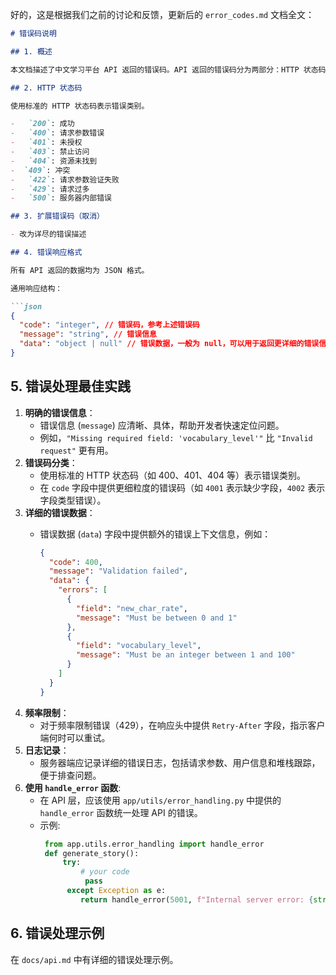 好的，这是根据我们之前的讨论和反馈，更新后的 `error_codes.md` 文档全文：

```markdown
# 错误码说明

## 1. 概述

本文档描述了中文学习平台 API 返回的错误码。API 返回的错误码分为两部分：HTTP 状态码和扩展错误码。

## 2. HTTP 状态码

使用标准的 HTTP 状态码表示错误类别。

-   `200`: 成功
-   `400`: 请求参数错误
-   `401`: 未授权
-   `403`: 禁止访问
-   `404`: 资源未找到
-  `409`: 冲突
-   `422`: 请求参数验证失败
-   `429`: 请求过多
-   `500`: 服务器内部错误

## 3. 扩展错误码（取消）

- 改为详尽的错误描述

## 4. 错误响应格式

所有 API 返回的数据均为 JSON 格式。

通用响应结构：

```json
{
  "code": "integer", // 错误码，参考上述错误码
  "message": "string", // 错误信息
  "data": "object | null" // 错误数据，一般为 null，可以用于返回更详细的错误信息
}
```

## 5. 错误处理最佳实践

1.  **明确的错误信息**：
    -   错误信息 (`message`) 应清晰、具体，帮助开发者快速定位问题。
    -   例如，`"Missing required field: 'vocabulary_level'"` 比 `"Invalid request"` 更有用。
2.  **错误码分类**：
    -   使用标准的 HTTP 状态码（如 400、401、404 等）表示错误类别。
    -   在 `code` 字段中提供更细粒度的错误码（如 `4001` 表示缺少字段，`4002` 表示字段类型错误）。
3.  **详细的错误数据**：
    -   错误数据 (`data`) 字段中提供额外的错误上下文信息，例如：

        ```json
        {
          "code": 400,
          "message": "Validation failed",
          "data": {
            "errors": [
              {
                "field": "new_char_rate",
                "message": "Must be between 0 and 1"
              },
              {
                "field": "vocabulary_level",
                "message": "Must be an integer between 1 and 100"
              }
            ]
          }
        }
        ```
4.  **频率限制**：
    -   对于频率限制错误（429），在响应头中提供 `Retry-After` 字段，指示客户端何时可以重试。
5.  **日志记录**：
    -   服务器端应记录详细的错误日志，包括请求参数、用户信息和堆栈跟踪，便于排查问题。
6. **使用 `handle_error` 函数**:
    * 在 API 层，应该使用 `app/utils/error_handling.py` 中提供的 `handle_error` 函数统一处理 API 的错误。
    * 示例:
       ```python
        from app.utils.error_handling import handle_error
        def generate_story():
            try:
                # your code
                 pass
             except Exception as e:
                return handle_error(5001, f"Internal server error: {str(e)}")

       ```

## 6. 错误处理示例

在 `docs/api.md` 中有详细的错误处理示例。
